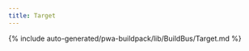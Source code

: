 ```yaml
---
title: Target
---
```


<!--
The reference doc content is generated automatically from the source code.
To update this section, update the doc blocks in the source code
-->

{% include auto-generated/pwa-buildpack/lib/BuildBus/Target.md %}
